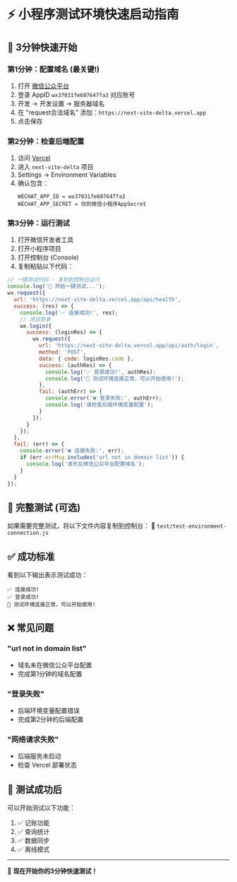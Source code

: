 # ⚡ 小程序测试环境快速启动指南

## 🎯 3分钟快速开始

### 第1分钟：配置域名 (最关键!)
1. 打开 [微信公众平台](https://mp.weixin.qq.com)
2. 登录 AppID `wx37031fe607647fa3` 对应账号
3. 开发 → 开发设置 → 服务器域名
4. 在 "request合法域名" 添加：`https://next-vite-delta.vercel.app`
5. 点击保存

### 第2分钟：检查后端配置
1. 访问 [Vercel](https://vercel.com)
2. 进入 `next-vite-delta` 项目
3. Settings → Environment Variables
4. 确认包含：
   ```
   WECHAT_APP_ID = wx37031fe607647fa3
   WECHAT_APP_SECRET = 你的微信小程序AppSecret
   ```

### 第3分钟：运行测试
1. 打开微信开发者工具
2. 打开小程序项目
3. 打开控制台 (Console)
4. 复制粘贴以下代码：

```javascript
// 一键测试代码 - 复制到控制台运行
console.log('🚀 开始一键测试...');
wx.request({
  url: 'https://next-vite-delta.vercel.app/api/health',
  success: (res) => {
    console.log('✅ 连接成功!', res);
    // 测试登录
    wx.login({
      success: (loginRes) => {
        wx.request({
          url: 'https://next-vite-delta.vercel.app/api/auth/login',
          method: 'POST',
          data: { code: loginRes.code },
          success: (authRes) => {
            console.log('✅ 登录成功!', authRes);
            console.log('🎉 测试环境连接正常，可以开始使用!');
          },
          fail: (authErr) => {
            console.error('❌ 登录失败:', authErr);
            console.log('请检查后端环境变量配置');
          }
        });
      }
    });
  },
  fail: (err) => {
    console.error('❌ 连接失败:', err);
    if (err.errMsg.includes('url not in domain list')) {
      console.log('请先在微信公众平台配置域名');
    }
  }
});
```

## 🧪 完整测试 (可选)

如果需要完整测试，将以下文件内容复制到控制台：
📁 `test/test-environment-connection.js`

## ✅ 成功标准

看到以下输出表示测试成功：
```
✅ 连接成功!
✅ 登录成功!
🎉 测试环境连接正常，可以开始使用!
```

## ❌ 常见问题

### "url not in domain list"
- 域名未在微信公众平台配置
- 完成第1分钟的域名配置

### "登录失败"
- 后端环境变量配置错误
- 完成第2分钟的后端配置

### "网络请求失败"
- 后端服务未启动
- 检查 Vercel 部署状态

## 🎯 测试成功后

可以开始测试以下功能：
1. ✅ 记账功能
2. ✅ 查询统计
3. ✅ 数据同步
4. ✅ 离线模式

---

🚀 **现在开始你的3分钟快速测试！**